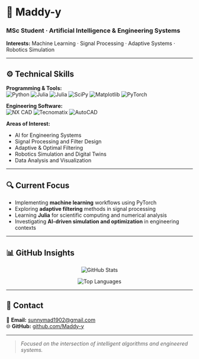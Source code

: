 # 🧠 Maddy-y

### MSc Student · Artificial Intelligence & Engineering Systems  
**Interests:** Machine Learning · Signal Processing · Adaptive Systems · Robotics Simulation

---

## ⚙️ Technical Skills

**Programming & Tools:**  
![Python](https://img.shields.io/badge/Python-3776AB?style=for-the-badge&logo=python&logoColor=white)
![Julia](https://img.shields.io/badge/-Julia-9558B2?style=for-the-badge&logo=julia&logoColor=white)
![Julia](https://img.shields.io/badge/-Julia-9558B2?style=for-the-badge&logo=julia&logoColor=white)
![SciPy](https://img.shields.io/badge/scipy-%230C55A5.svg?style=for-the-badge&logo=scipy&logoColor=white)
![Matplotlib](https://img.shields.io/badge/matplotlib-%23ffffff.svg?style=for-the-badge&logo=matplotlib&logoColor=black)
![PyTorch](https://img.shields.io/badge/pytorch-%23EE4C2C.svg?style=for-the-badge&logo=pytorch&logoColor=white)

**Engineering Software:**  
![NX CAD](https://img.shields.io/badge/NX%20CAD-00579A?style=for-the-badge)
![Tecnomatix](https://img.shields.io/badge/Tecnomatix-1196C6?style=for-the-badge)
![AutoCAD](https://img.shields.io/badge/AutoCAD-E54120?style=for-the-badge&logo=autocad&logoColor=white)

**Areas of Interest:**  
- AI for Engineering Systems  
- Signal Processing and Filter Design  
- Adaptive & Optimal Filtering  
- Robotics Simulation and Digital Twins  
- Data Analysis and Visualization  

---

## 🔍 Current Focus

- Implementing **machine learning** workflows using PyTorch  
- Exploring **adaptive filtering** methods in signal processing  
- Learning **Julia** for scientific computing and numerical analysis  
- Investigating **AI-driven simulation and optimization** in engineering contexts  

---

## 📊 GitHub Insights

<div align="center">

![GitHub Stats](https://github-readme-stats.vercel.app/api?username=Maddy-y&show_icons=true&theme=tokyonight&hide_border=true&count_private=true)

![Top Languages](https://github-readme-stats.vercel.app/api/top-langs/?username=Maddy-y&layout=compact&theme=tokyonight&hide_border=true)

</div>

---

## 🧩 Contact

📧 **Email:** [sunnymad1902@gmail.com](mailto:sunnymad1902@gmail.com)  
🌐 **GitHub:** [github.com/Maddy-y](https://github.com/Maddy-y)

---

> *Focused on the intersection of intelligent algorithms and engineered systems.*

